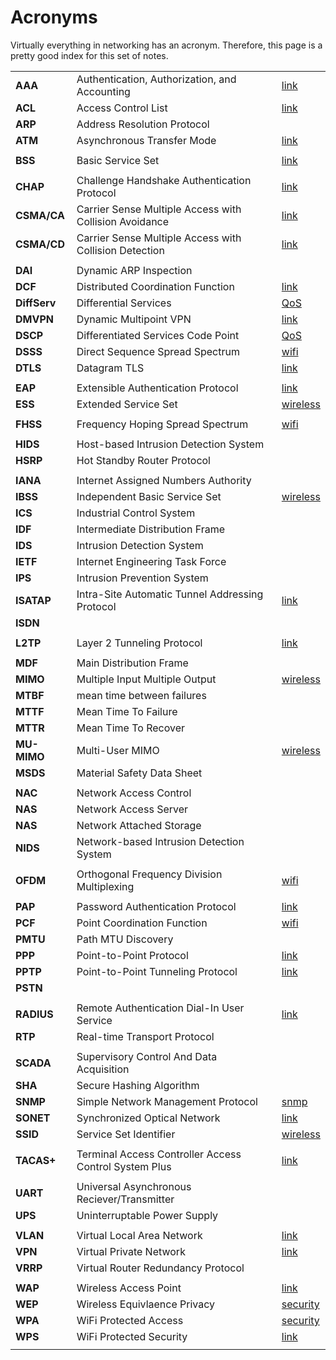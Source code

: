 # Acronyms

Virtually everything in networking has an acronym.
Therefore, this page is a pretty good index for this set of notes.



|              |                                                                |                                 |
|--------------|----------------------------------------------------------------|---------------------------------|
| **AAA**      | Authentication, Authorization, and Accounting                  | [link](security.html)           |
| **ACL**      | Access Control List                                            | [link](acl.html)                |
| **ARP**      | Address Resolution Protocol                                    |                                 |
| **ATM**      | Asynchronous Transfer Mode                                     | [link](osi-model.html)          |
|              |                                                                |                                 |
| **BSS**      | Basic Service Set                                              | [link](wireless.md)             |
|              |                                                                |                                 |
| **CHAP**     | Challenge Handshake Authentication Protocol                    | [link](security.html)           |
| **CSMA/CA**  | Carrier Sense Multiple Access with Collision Avoidance         | [link](wireless.html)           |
| **CSMA/CD**  | Carrier Sense Multiple Access with Collision Detection         | [link](ethernet.html)           |
|              |                                                                |                                 |
| **DAI**      | Dynamic ARP Inspection                                         |                                 |
| **DCF**      | Distributed Coordination Function                              | [link](wireless.html)           |
| **DiffServ** | Differential Services                                          | [QoS](traffic-shaping.html)     |
| **DMVPN**    | Dynamic Multipoint VPN                                         | [link](vpn.html)                |
| **DSCP**     | Differentiated Services Code Point                             | [QoS](traffic-shapint.html)     |
| **DSSS**     | Direct Sequence Spread Spectrum                                | [wifi](wireless.html)           |
| **DTLS**     | Datagram TLS                                                   | [link](vpn.html)                |
|              |                                                                |                                 |
| **EAP**      | Extensible Authentication Protocol                             | [link](security.html)           |
| **ESS**      | Extended Service Set                                           | [wireless](wireless.html)       |
|              |                                                                |                                 |
| **FHSS**     | Frequency Hoping Spread Spectrum                               | [wifi](wireless.html)           |
|              |                                                                |                                 |
| **HIDS**     | Host-based Intrusion Detection System                          |                                 |
| **HSRP**     | Hot Standby Router Protocol                                    |                                 |
|              |                                                                |                                 |
| **IANA**     | Internet Assigned Numbers Authority                            |                                 |
| **IBSS**     | Independent Basic Service Set                                  | [wireless](wireless.html)       |
| **ICS**      | Industrial Control System                                      |                                 |
| **IDF**      | Intermediate Distribution Frame                                |                                 |
| **IDS**      | Intrusion Detection System                                     |                                 |
| **IETF**     | Internet Engineering Task Force                                |                                 |
| **IPS**      | Intrusion Prevention System                                    |                                 |
| **ISATAP**   | Intra-Site Automatic Tunnel Addressing Protocol                | [link](ipv6)                    |
| **ISDN**     |                                                                |                                 |
|              |                                                                |                                 |
| **L2TP**     | Layer 2 Tunneling Protocol                                     | [link](vpn.html)                |
|              |                                                                |                                 |
| **MDF**      | Main Distribution Frame                                        |                                 |
| **MIMO**     | Multiple Input Multiple Output                                 | [wireless](wireless.html)       |
| **MTBF**     | mean time between failures                                     |                                 |
| **MTTF**     | Mean Time To Failure                                           |                                 |
| **MTTR**     | Mean Time To Recover                                           |                                 |
| **MU-MIMO**  | Multi-User MIMO                                                | [wireless](wireless.html)       |
| **MSDS**     | Material Safety Data Sheet                                     |                                 |
|              |                                                                |                                 |
| **NAC**      | Network Access Control                                         |                                 |
| **NAS**      | Network Access Server                                          |                                 |
| **NAS**      | Network Attached Storage                                       |                                 |
| **NIDS**     | Network-based Intrusion Detection System                       |                                 |
|              |                                                                |                                 |
| **OFDM**     | Orthogonal Frequency Division Multiplexing                     | [wifi](wireless.html)           |
|              |                                                                |                                 |
| **PAP**      | Password Authentication Protocol                               | [link](security.html)           |
| **PCF**      | Point Coordination Function                                    | [wifi](wireless.html)           |
| **PMTU**     | Path MTU Discovery                                             |                                 |
| **PPP**      | Point-to-Point Protocol                                        | [link](security.html)           |
| **PPTP**     | Point-to-Point Tunneling Protocol                              | [link](vpn.html)                |
| **PSTN**     |                                                                |                                 |
|              |                                                                |                                 |
| **RADIUS**   | Remote Authentication Dial-In User Service                     | [link](security.html)           |
| **RTP**      | Real-time Transport Protocol                                   |                                 |
|              |                                                                |                                 |
| **SCADA**    | Supervisory Control And Data Acquisition                       |                                 |
| **SHA**      | Secure Hashing Algorithm                                       |                                 |
| **SNMP**     | Simple Network Management Protocol                             | [snmp](snmp.html)               |
| **SONET**    | Synchronized Optical Network                                   | [link](ethernet.html)           |
| **SSID**     | Service Set Identifier                                         | [wireless](wireless.html)       |
|              |                                                                |                                 |
| **TACAS+**   | Terminal Access Controller Access Control System Plus          | [link](security.html)           |
|              |                                                                |                                 |
| **UART**     | Universal Asynchronous Reciever/Transmitter                    |                                 |
| **UPS**      | Uninterruptable Power Supply                                   |                                 |
|              |                                                                |                                 |
| **VLAN**     | Virtual Local Area Network                                     | [link](vlan.html)               |
| **VPN**      | Virtual Private Network                                        | [link](vpn.html)                |
| **VRRP**     | Virtual Router Redundancy Protocol                             |                                 |
|              |                                                                |                                 |
| **WAP**      | Wireless Access Point                                          | [link](wireless.html)           |
| **WEP**      | Wireless Equivlaence Privacy                                   | [security](security.html)       |
| **WPA**      | WiFi Protected Access                                          | [security](security)            |
| **WPS**      | WiFi Protected Security                                        | [link](security.html)           |
|              |                                                                |                                 |
